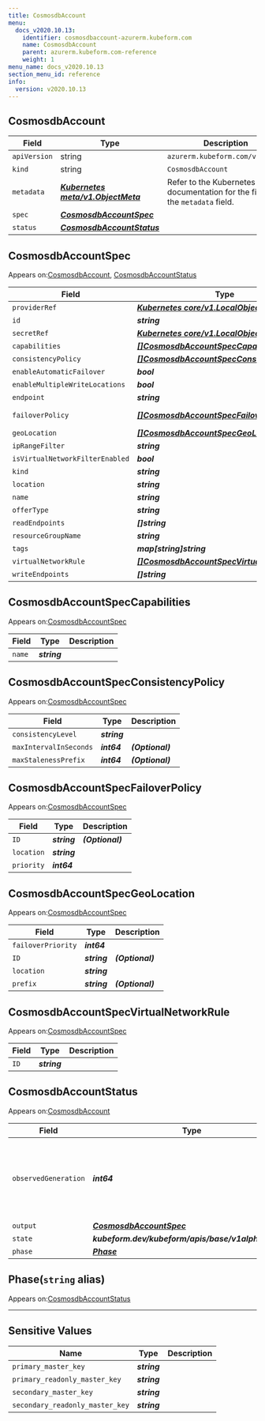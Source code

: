 ```yaml
---
title: CosmosdbAccount
menu:
  docs_v2020.10.13:
    identifier: cosmosdbaccount-azurerm.kubeform.com
    name: CosmosdbAccount
    parent: azurerm.kubeform.com-reference
    weight: 1
menu_name: docs_v2020.10.13
section_menu_id: reference
info:
  version: v2020.10.13
---
```


## CosmosdbAccount
| Field | Type | Description |
| ------ | ----- | ----------- |
| `apiVersion` | string | `azurerm.kubeform.com/v1alpha1` |
|    `kind` | string | `CosmosdbAccount` |
| `metadata` | ***[Kubernetes meta/v1.ObjectMeta](https://kubernetes.io/docs/reference/generated/kubernetes-api/v1.13/#objectmeta-v1-meta)***|Refer to the Kubernetes API documentation for the fields of the `metadata` field.|
| `spec` | ***[CosmosdbAccountSpec](#cosmosdbaccountspec)***||
| `status` | ***[CosmosdbAccountStatus](#cosmosdbaccountstatus)***||
## CosmosdbAccountSpec

Appears on:[CosmosdbAccount](#cosmosdbaccount), [CosmosdbAccountStatus](#cosmosdbaccountstatus)

| Field | Type | Description |
| ------ | ----- | ----------- |
| `providerRef` | ***[Kubernetes core/v1.LocalObjectReference](https://kubernetes.io/docs/reference/generated/kubernetes-api/v1.13/#localobjectreference-v1-core)***||
| `id` | ***string***||
| `secretRef` | ***[Kubernetes core/v1.LocalObjectReference](https://kubernetes.io/docs/reference/generated/kubernetes-api/v1.13/#localobjectreference-v1-core)***||
| `capabilities` | ***[[]CosmosdbAccountSpecCapabilities](#cosmosdbaccountspeccapabilities)***| ***(Optional)*** |
| `consistencyPolicy` | ***[[]CosmosdbAccountSpecConsistencyPolicy](#cosmosdbaccountspecconsistencypolicy)***| ***(Optional)*** |
| `enableAutomaticFailover` | ***bool***| ***(Optional)*** |
| `enableMultipleWriteLocations` | ***bool***| ***(Optional)*** |
| `endpoint` | ***string***| ***(Optional)*** |
| `failoverPolicy` | ***[[]CosmosdbAccountSpecFailoverPolicy](#cosmosdbaccountspecfailoverpolicy)***| ***(Optional)*** Deprecated|
| `geoLocation` | ***[[]CosmosdbAccountSpecGeoLocation](#cosmosdbaccountspecgeolocation)***| ***(Optional)*** |
| `ipRangeFilter` | ***string***| ***(Optional)*** |
| `isVirtualNetworkFilterEnabled` | ***bool***| ***(Optional)*** |
| `kind` | ***string***| ***(Optional)*** |
| `location` | ***string***||
| `name` | ***string***||
| `offerType` | ***string***||
| `readEndpoints` | ***[]string***| ***(Optional)*** |
| `resourceGroupName` | ***string***||
| `tags` | ***map[string]string***| ***(Optional)*** |
| `virtualNetworkRule` | ***[[]CosmosdbAccountSpecVirtualNetworkRule](#cosmosdbaccountspecvirtualnetworkrule)***| ***(Optional)*** |
| `writeEndpoints` | ***[]string***| ***(Optional)*** |
## CosmosdbAccountSpecCapabilities

Appears on:[CosmosdbAccountSpec](#cosmosdbaccountspec)

| Field | Type | Description |
| ------ | ----- | ----------- |
| `name` | ***string***||
## CosmosdbAccountSpecConsistencyPolicy

Appears on:[CosmosdbAccountSpec](#cosmosdbaccountspec)

| Field | Type | Description |
| ------ | ----- | ----------- |
| `consistencyLevel` | ***string***||
| `maxIntervalInSeconds` | ***int64***| ***(Optional)*** |
| `maxStalenessPrefix` | ***int64***| ***(Optional)*** |
## CosmosdbAccountSpecFailoverPolicy

Appears on:[CosmosdbAccountSpec](#cosmosdbaccountspec)

| Field | Type | Description |
| ------ | ----- | ----------- |
| `ID` | ***string***| ***(Optional)*** |
| `location` | ***string***||
| `priority` | ***int64***||
## CosmosdbAccountSpecGeoLocation

Appears on:[CosmosdbAccountSpec](#cosmosdbaccountspec)

| Field | Type | Description |
| ------ | ----- | ----------- |
| `failoverPriority` | ***int64***||
| `ID` | ***string***| ***(Optional)*** |
| `location` | ***string***||
| `prefix` | ***string***| ***(Optional)*** |
## CosmosdbAccountSpecVirtualNetworkRule

Appears on:[CosmosdbAccountSpec](#cosmosdbaccountspec)

| Field | Type | Description |
| ------ | ----- | ----------- |
| `ID` | ***string***||
## CosmosdbAccountStatus

Appears on:[CosmosdbAccount](#cosmosdbaccount)

| Field | Type | Description |
| ------ | ----- | ----------- |
| `observedGeneration` | ***int64***| ***(Optional)*** Resource generation, which is updated on mutation by the API Server.|
| `output` | ***[CosmosdbAccountSpec](#cosmosdbaccountspec)***| ***(Optional)*** |
| `state` | ***kubeform.dev/kubeform/apis/base/v1alpha1.State***| ***(Optional)*** |
| `phase` | ***[Phase](#phase)***| ***(Optional)*** |
## Phase(`string` alias)

Appears on:[CosmosdbAccountStatus](#cosmosdbaccountstatus)

---
## Sensitive Values
| Name | Type | Description |
|------|------|-------------|
| `primary_master_key` | ***string*** ||
| `primary_readonly_master_key` | ***string*** ||
| `secondary_master_key` | ***string*** ||
| `secondary_readonly_master_key` | ***string*** ||
